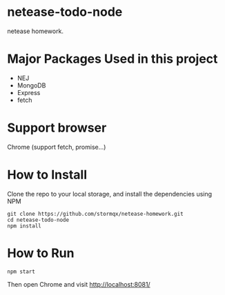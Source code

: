 # netease-todo-node
netease homework.

# Major Packages Used in this project

* NEJ
* MongoDB
* Express
* fetch

# Support browser

Chrome (support fetch, promise...)

# How to Install

Clone the repo to your local storage, and install the dependencies using NPM

```
git clone https://github.com/stormqx/netease-homework.git
cd netease-todo-node 
npm install
```

# How to Run

```
npm start
```

Then open Chrome and visit [http://localhost:8081/](http://localhost:8081/)